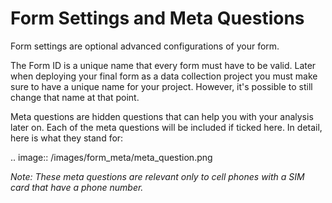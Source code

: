 # Form Settings and Meta Questions

Form settings are optional advanced configurations of your form.

The Form ID is a unique name that every form must have to be valid. Later when deploying your final form as a data collection project you must make sure to have a unique name for your project. However, it's possible to still change that name at that point.

Meta questions are hidden questions that can help you with your analysis later on. Each of the meta questions will be included if ticked here. In detail, here is what they stand for:

.. image:: /images/form_meta/meta_question.png

*Note: These meta questions are relevant only to cell phones with a SIM card that have a phone number.*
